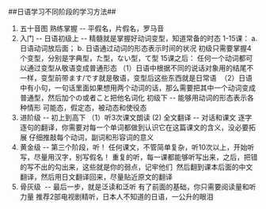 ##日语学习不同阶段的学习方法##
1. 五十音图
  熟练掌握 -- 平假名，片假名，罗马音
2. 入门 -- 日语初级上 -- 精髓就是掌握好动词变型，知道常备的时态
   1-15课： a. 日语动词放后面； b. 日语通过动词的形态表示时间的状况
   初级只需要掌握4个变型，分别是字典型，た型，ない型，て型
15课之后： 任何一个动词都可以通过变型从敬语变成普通形态 
（1）日语中根据不同的说话对象用的结尾不一样，变型前带ます/です就是敬语，变型后这些东西就是日常语 
（2）日语中有小句，一句话里面如果想用两个动词的话，那么需要把其中一个动词变成普通型，然后加个の或者こと把他名词化
 初级下 -- 能够用动词的形态表示各种情形
  可能态，假定态，被动态和使役态
3. 进阶级 -- 初上到高下
   （1）听3次课文朗读
     (2)  全文翻译  -- 对话和课文
          逐字逐句的翻译，你需要对每一个单词都做到认识它在这篇课文的含义，没必要拓展
          仔细推敲每个动词，副词和形容词的意义
4. 黄金级 -- 第三个阶段，听！
   任何课文，不管简单复杂，听10次以上，开始听写，尽量用汉字，别写假名！
   重复的听，每一课都能够听写出来，之后，把错的写不出的勾出来，这些就是你的弱点，记牢他们 
   然后翻到课本后面的中文翻译，然后用日文翻译回来，尽量贴近原文的翻译
5. 骨灰级  -- 最后一步，就是泛读和泛听
   有了前面的基础，你只需要阅读量和听力量
   推荐2部电视剧精听，日本人不知道的日语，一公升的眼泪
